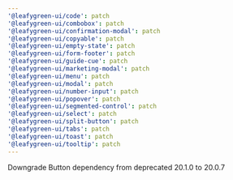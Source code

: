 ```yaml
---
'@leafygreen-ui/code': patch
'@leafygreen-ui/combobox': patch
'@leafygreen-ui/confirmation-modal': patch
'@leafygreen-ui/copyable': patch
'@leafygreen-ui/empty-state': patch
'@leafygreen-ui/form-footer': patch
'@leafygreen-ui/guide-cue': patch
'@leafygreen-ui/marketing-modal': patch
'@leafygreen-ui/menu': patch
'@leafygreen-ui/modal': patch
'@leafygreen-ui/number-input': patch
'@leafygreen-ui/popover': patch
'@leafygreen-ui/segmented-control': patch
'@leafygreen-ui/select': patch
'@leafygreen-ui/split-button': patch
'@leafygreen-ui/tabs': patch
'@leafygreen-ui/toast': patch
'@leafygreen-ui/tooltip': patch
---
```


Downgrade Button dependency from deprecated 20.1.0 to 20.0.7

